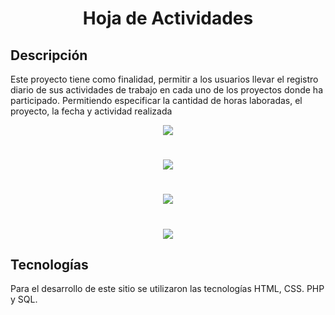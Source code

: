 
 <div align="center">

# Hoja de Actividades
</div>

## Descripción 
Este proyecto tiene como finalidad, permitir a los usuarios llevar el registro diario de sus actividades de trabajo en cada uno de los proyectos donde ha participado. Permitiendo especificar la cantidad de horas laboradas, el proyecto, la fecha y actividad realizada


 <div align="center">

![](https://drive.google.com/thumbnail?id=1T-NP6LuRveaFiwfw9eZAO6W01MloG2S8&sz=w500)


# 


![](https://drive.google.com/thumbnail?id=1T-NP6LuRveaFiwfw9eZAO6W01MloG2S8&sz=w500)
 

# 


![](https://drive.google.com/thumbnail?id=1-_yq7i5PRk-PyoFi2HqmUYD2dVoCQ2Om&sz=w500)


# 


![](https://drive.google.com/thumbnail?id=1T-NP6LuRveaFiwfw9eZAO6W01MloG2S8&sz=w500)

</div>


## Tecnologías
Para el desarrollo de este sitio se utilizaron las tecnologías HTML, CSS. PHP y SQL.
